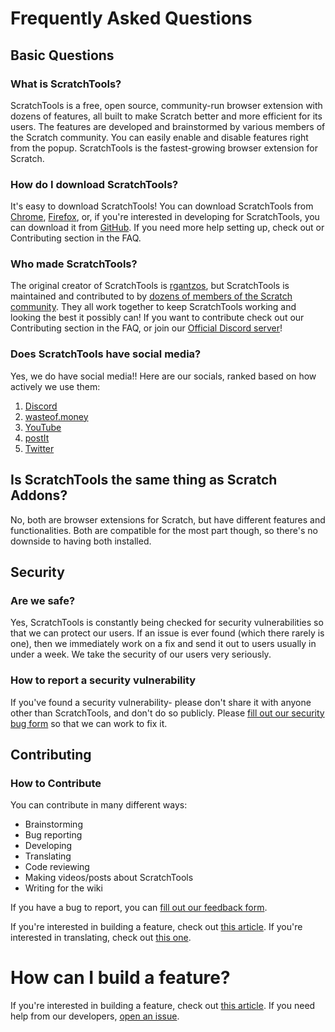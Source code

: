 # Frequently Asked Questions
## Basic Questions
### What is ScratchTools?
ScratchTools is a free, open source, community-run browser extension with dozens of features, all built to make Scratch better and more efficient for its users. The features are developed and brainstormed by various members of the Scratch community. You can easily enable and disable features right from the popup. ScratchTools is the fastest-growing browser extension for Scratch.
### How do I download ScratchTools?
It's easy to download ScratchTools! You can download ScratchTools from [Chrome](https://chrome.google.com/webstore/detail/scratchtools/jjnpbalpllpfdpgplpbcbadkgdmleopm), [Firefox](https://addons.mozilla.org/en-US/firefox/addon/scratchtools/), or, if you're interested in developing for ScratchTools, you can download it from [GitHub](https://github.com/STForScratch/ScratchTools/zipball/master). If you need more help setting up, check out or Contributing section in the FAQ.
### Who made ScratchTools?
The original creator of ScratchTools is [rgantzos](https://scratch.mit.edu/users/rgantzos/), but ScratchTools is maintained and contributed to by [dozens of members of the Scratch community](https://scratchtools.app/contributors). They all work together to keep ScratchTools working and looking the best it possibly can! If you want to contribute check out our Contributing section in the FAQ, or join our [Official Discord server](https://discord.gg/rwAs5jDrTQ)!
### Does ScratchTools have social media?
Yes, we do have social media!! Here are our socials, ranked based on how actively we use them:
1. [Discord](https://discord.gg/rwAs5jDrTQ)
2. [wasteof.money](https://beta.wasteof.money/ScratchTools)
3. [YouTube](https://www.youtube.com/channel/UCYZiKwxZ_8gJaMwbxHmP0KA)
4. [postIt](https://postit.gantzos.com/ScratchTools/)
5. [Twitter](https://twitter.com/ST_ForScratch)
## Is ScratchTools the same thing as Scratch Addons?
No, both are browser extensions for Scratch, but have different features and functionalities. Both are compatible for the most part though, so there's no downside to having both installed.
## Security
### Are we safe?
Yes, ScratchTools is constantly being checked for security vulnerabilities so that we can protect our users. If an issue is ever found (which there rarely is one), then we immediately work on a fix and send it out to users usually in under a week. We take the security of our users very seriously.
### How to report a security vulnerability
If you've found a security vulnerability- please don't share it with anyone other than ScratchTools, and don't do so publicly. Please [fill out our security bug form](https://scratchtools.app/bugs/) so that we can work to fix it.
## Contributing
### How to Contribute
You can contribute in many different ways:
- Brainstorming
- Bug reporting
- Developing
- Translating
- Code reviewing
- Making videos/posts about ScratchTools
- Writing for the wiki

If you have a bug to report, you can [fill out our feedback form](https://scratchtools.app/feedback).

If you're interested in building a feature, check out [this article](https://github.com/STForScratch/ScratchTools/wiki/Contributing#building-a-feature). If you're interested in translating, check out [this one](https://github.com/STForScratch/ScratchTools/wiki/Contributing#translating).
# How can I build a feature?
If you're interested in building a feature, check out [this article](https://github.com/STForScratch/ScratchTools/wiki/Contributing#building-a-feature). If you need help from our developers, [open an issue](https://github.com/STForScratch/ScratchTools/).
